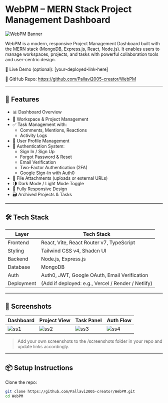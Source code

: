 # WebPM – MERN Stack Project Management Dashboard

![WebPM Banner](./banner.png) <!-- Optional: add banner or screenshot path -->

WebPM is a modern, responsive Project Management Dashboard built with the MERN stack (MongoDB, Express.js, React, Node.js). It enables users to manage workspaces, projects, and tasks with powerful collaboration tools and user-centric design.

🔗 Live Demo (optional): [your-deployed-link-here]

📂 GitHub Repo: https://github.com/Pallavi2005-creator/WebPM

---

## 🚀 Features

- 📊 Dashboard Overview  
- 🧩 Workspace & Project Management  
- ✅ Task Management with:
  - Comments, Mentions, Reactions  
  - Activity Logs  
- 👥 User Profile Management  
- 🔐 Authentication System:
  - Sign In / Sign Up  
  - Forgot Password & Reset  
  - Email Verification  
  - Two-Factor Authentication (2FA)  
  - Google Sign-In with Auth0  
- 📎 File Attachments (uploads or external URLs)  
- 🌗 Dark Mode / Light Mode Toggle  
- 📱 Fully Responsive Design  
- 🗃️ Archived Projects & Tasks  

---

## 🛠️ Tech Stack

| Layer       | Tech Stack                                        |
|-------------|---------------------------------------------------|
| Frontend    | React, Vite, React Router v7, TypeScript          |
| Styling     | Tailwind CSS v4, Shadcn UI                        |
| Backend     | Node.js, Express.js                               |
| Database    | MongoDB                                           |
| Auth        | Auth0, JWT, Google OAuth, Email Verification      |
| Deployment  | (Add if deployed: e.g., Vercel / Render / Netlify)|

---

## 📸 Screenshots

<!-- Add your screenshots in the repo and link like this -->

| Dashboard | Project View | Task Panel | Auth Flow |
|----------|---------------|------------|-----------|
| ![ss1](./screenshots/dashboard.png) | ![ss2](./screenshots/project.png) | ![ss3](./screenshots/task.png) | ![ss4](./screenshots/auth.png) |

> Add your own screenshots to the /screenshots folder in your repo and update links accordingly.

---

## 📦 Setup Instructions

Clone the repo:

```bash
git clone https://github.com/Pallavi2005-creator/WebPM.git
cd WebPM
